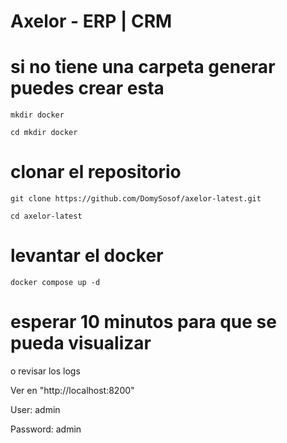 # Axelor - ERP | CRM

# si no tiene una carpeta generar puedes crear esta 
```
mkdir docker 
```

```
cd mkdir docker
```
# clonar el repositorio 

```
git clone https://github.com/DomySosof/axelor-latest.git
```
```
cd axelor-latest
```
# levantar el docker 

```
docker compose up -d
```

# esperar 10 minutos para que se pueda visualizar 
o revisar los logs
 
Ver en "http://localhost:8200"

User: admin 

Password: admin
